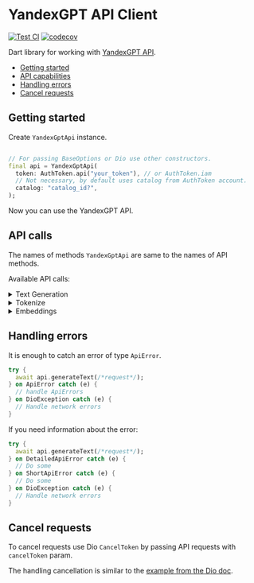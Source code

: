 # YandexGPT API Client

[![Test CI](https://github.com/vladcto/yandex-gpt-rest-api/actions/workflows/test_with_coverage.yaml/badge.svg?branch=main&event=push)](https://github.com/vladcto/yandex-gpt-rest-api/actions/workflows/test_with_coverage.yaml)
[![codecov](https://codecov.io/gh/vladcto/yandex-gpt-rest-api/graph/badge.svg?token=747T4E5KE6)](https://codecov.io/gh/vladcto/yandex-gpt-rest-api)

Dart library for working with [YandexGPT API](https://cloud.yandex.ru/en/docs/yandexgpt/).

- [Getting started](#getting-started)
- [API capabilities](#api-capabilities)
- [Handling errors](#handling-errors)
- [Cancel requests](#cancel-requests)

## Getting started

Create `YandexGptApi` instance.

```dart

// For passing BaseOptions or Dio use other constructors.
final api = YandexGptApi(
  token: AuthToken.api("your_token"), // or AuthToken.iam
  // Not necessary, by default uses catalog from AuthToken account.
  catalog: "catalog_id?",
);
```

Now you can use the YandexGPT API.

## API calls

The names of methods `YandexGptApi` are same to the names of API methods.

Available API calls:

<details>
<summary>Text Generation</summary>

When generating larger text with configured small `dio.options.receiveTimeout` a timeout error may occur.

### Generate sync text

```dart
final response = await api.generateText(
  TextGenerationRequest(
    model: GModel.yandexGpt('folder_id'),
    messages: const [
      Message.system("Some joke"),
      Message.user("Generate joke"),
    ],
  ),
);
print(response.alternatives.first.message);
print(response.usage.totalTokens);
```

### Generate async text

The `generateAsyncText` returns the [Operation object](https://cloud.yandex.com/en/docs/api-design-guide/concepts/operation).

```dart
final response = await api.generateAsyncText(
  TextGenerationRequest(
    model: GModel.yandexGpt('folder_id'),
    messages: const [
      Message.system("Some joke"),
      Message.user("Generate joke"),
    ],
  ),
);
print(response.done);
```

### Fetch async generation status
```dart
final async = await api.generateAsyncText(/*request*/);
final response = await api.getOperationTextGenerate(async.id);
print(response.done);
```

</details>

<details>
<summary>Tokenize</summary>

### Tokenize completion

```dart
final response = await api.tokenizeCompletion(
  TextGenerationRequest(
    model: GModel.yandexGpt('folder_id'),
    messages: const [
      Message.system("Some joke"),
      Message.user("Generate joke"),
    ],
  ),
);
print(response.tokens.length);
```

### Tokenize text

```dart
final response = await api.tokenizeText(
  TokenizeTextRequest(
    model: GModel.yandexGpt('folder_id'),
    text: 'some_response_text',
  ),
);
print(response.tokens.length);
```
</details>

<details>
<summary>Embeddings</summary>

### Text embedding

```dart
final response = await api.getTextEmbedding(
  EmbeddingRequest(
    model: VModel.documentation('folder_id'),
    text: 'Some text',
  ),
);
print(response.embedding);
```
</details>

## Handling errors

It is enough to catch an error of type `ApiError`.

```dart
try {
  await api.generateText(/*request*/);
} on ApiError catch (e) {
  // handle ApiErrors
} on DioException catch (e) {
  // Handle network errors
}
```

If you need information about the error:

```dart
try {
  await api.generateText(/*request*/);
} on DetailedApiError catch (e) {
  // Do some
} on ShortApiError catch (e) {
  // Do some
} on DioException catch (e) {
  // Handle network errors
}
```

## Cancel requests

To cancel requests use Dio `CancelToken` by passing API requests with `cancelToken` param.

The handling cancellation is similar to
the [example from the Dio doc](https://github.com/cfug/dio/blob/51d0bbb74298f40ef2f54d6109c2510c978f3771/example/lib/cancel_request.dart).